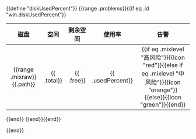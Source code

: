 {{define "diskUsedPercent"}}
{{range .problems}}{{if eq .id "win.diskUsedPercent"}}

|        磁盘                   |      空间      |     剩余空间      |     使用率     |                                                                        告警                                                |
|:---------------------------:|:------------:|:-------------:|:-----------------:|:------------------------------------------------------------------------------------------------------------------------:|
| {{range .mixraw}} {{.path}} | {{ .total}}  | {{ .free}}    | {{ .usedPercent}} | {{if eq  .mixlevel  "高风险"}}{{Icon "red"}}{{else if eq .mixlevel  "中风险"}}{{Icon "orange"}}{{else}}{{Icon "green"}}{{end}} |
{{end}}
{{end}}{{end}}

{{end}}